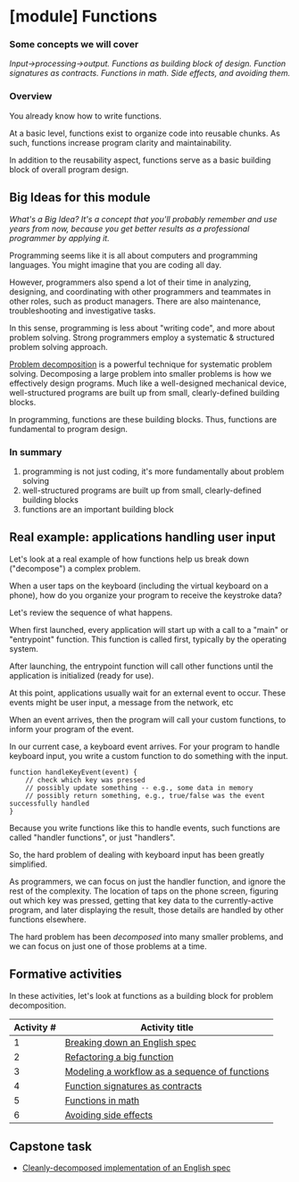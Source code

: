 # [module] Functions

### Some concepts we will cover

_Input->processing->output._
_Functions as building block of design._
_Function signatures as contracts._
_Functions in math._
_Side effects, and avoiding them._

### Overview

You already know how to write functions.

At a basic level, functions exist to organize code into reusable chunks. As such, functions increase program clarity and maintainability.

In addition to the reusability aspect, functions serve as a basic building block of overall program design.

## Big Ideas for this module
_What's a Big Idea? It's a concept that you'll probably remember and use years from now, because you get better results as a professional programmer by applying it._

Programming seems like it is all about computers and programming languages. You might imagine that you are coding all day.

However, programmers also spend a lot of their time in analyzing, designing, and coordinating with other programmers and teammates in other roles, such as product managers. There are also maintenance, troubleshooting and investigative tasks.

In this sense, programming is less about "writing code", and more about problem solving. Strong programmers employ a systematic & structured problem solving approach.

[Problem decomposition](../glossary/problem_decomposition.md) is a powerful technique for systematic problem solving. Decomposing a large problem into smaller problems is how we effectively design programs. Much like a well-designed mechanical device, well-structured programs are built up from small, clearly-defined building blocks.

In programming, functions are these building blocks. Thus, functions are fundamental to program design.

### In summary
1. programming is not just coding, it's more fundamentally about problem solving
2. well-structured programs are built up from small, clearly-defined building blocks
3. functions are an important building block

## Real example: applications handling user input

Let's look at a real example of how functions help us break down ("decompose") a complex problem.

When a user taps on the keyboard (including the virtual keyboard on a phone), how do you organize your program to receive the keystroke data?

Let's review the sequence of what happens.

When first launched, every application will start up with a call to a "main" or "entrypoint" function. This function is called first, typically by the operating system.

After launching, the entrypoint function will call other functions until the application is initialized (ready for use).

At this point, applications usually wait for an external event to occur. These events might be user input, a message from the network, etc

When an event arrives, then the program will call your custom functions, to inform your program of the event.

In our current case, a keyboard event arrives. For your program to handle keyboard input, you write a custom function to do something with the input.

```
function handleKeyEvent(event) {
    // check which key was pressed
    // possibly update something -- e.g., some data in memory
    // possibly return something, e.g., true/false was the event successfully handled
}
```

Because you write functions like this to handle events, such functions are called "handler functions", or just "handlers".

So, the hard problem of dealing with keyboard input has been greatly simplified.

As programmers, we can focus on just the handler function, and ignore the rest of the complexity. The location of taps on the phone screen, figuring out which key was pressed, getting that key data to the currently-active program, and later displaying the result, those details are handled by other functions elsewhere.

The hard problem has been _decomposed_ into many smaller problems, and we can focus on just one of those problems at a time.

## Formative activities

In these activities, let's look at functions as a building block for problem decomposition.

Activity #|Activity title
---|---
1|[Breaking down an English spec](./activities/break_down_english_spec/README.md)
2|[Refactoring a big function](./activities/refactoring_a_big_function/README.md)
3|[Modeling a workflow as a sequence of functions](./activities/modeling_a_workflow/README.md)
4|[Function signatures as contracts](./activities/functions_as_contracts/README.md)
5|[Functions in math](./activities/functions_in_math/README.md)
6|[Avoiding side effects](./activities/avoiding_side_effects/README.md)

## Capstone task

* [Cleanly-decomposed implementation of an English spec](./activities/capstone/README.md)
